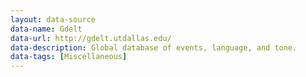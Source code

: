 ```yaml
---
layout: data-source
data-name: Gdelt
data-url: http://gdelt.utdallas.edu/
data-description: Global database of events, language, and tone.
data-tags: [Miscellaneous]
---
```


